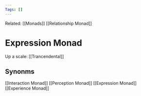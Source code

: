 ```yaml
---
Tags: []
---
```

Related: [[Monads]] [[Relationship Monad]]
# Expression Monad
Up a scale: [[Trancendental]]

## Synonms 
[[Interaction Monad]]
[[Perception Monad]]
[[Expression Monad]]
[[Experience Monad]]